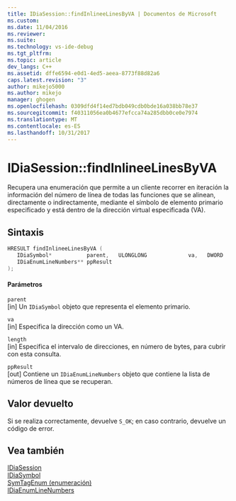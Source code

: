 ```yaml
---
title: IDiaSession::findInlineeLinesByVA | Documentos de Microsoft
ms.custom: 
ms.date: 11/04/2016
ms.reviewer: 
ms.suite: 
ms.technology: vs-ide-debug
ms.tgt_pltfrm: 
ms.topic: article
dev_langs: C++
ms.assetid: dffe6594-e0d1-4ed5-aeea-8773f88d82a6
caps.latest.revision: "3"
author: mikejo5000
ms.author: mikejo
manager: ghogen
ms.openlocfilehash: 0309dfd4f14ed7bdb049cdb0bde16a038bb78e37
ms.sourcegitcommit: f40311056ea0b4677efcca74a285dbb0ce0e7974
ms.translationtype: MT
ms.contentlocale: es-ES
ms.lasthandoff: 10/31/2017
---
```

# <a name="idiasessionfindinlineelinesbyva"></a>IDiaSession::findInlineeLinesByVA
Recupera una enumeración que permite a un cliente recorrer en iteración la información del número de línea de todas las funciones que se alinean, directamente o indirectamente, mediante el símbolo de elemento primario especificado y está dentro de la dirección virtual especificada (VA).  
  
## <a name="syntax"></a>Sintaxis  
  
```C++  
HRESULT findInlineeLinesByVA (   
   IDiaSymbol*           parent,   ULONGLONG             va,   DWORD                 length,  
   IDiaEnumLineNumbers** ppResult  
);  
```  
  
#### <a name="parameters"></a>Parámetros  
 `parent`  
 [in] Un `IDiaSymbol` objeto que representa el elemento primario.  
  
 `va`  
 [in] Especifica la dirección como un VA.  
  
 `length`  
 [in] Especifica el intervalo de direcciones, en número de bytes, para cubrir con esta consulta.  
  
 `ppResult`  
 [out] Contiene un `IDiaEnumLineNumbers` objeto que contiene la lista de números de línea que se recuperan.  
  
## <a name="return-value"></a>Valor devuelto  
 Si se realiza correctamente, devuelve `S_OK`; en caso contrario, devuelve un código de error.  
  
## <a name="see-also"></a>Vea también  
 [IDiaSession](../../debugger/debug-interface-access/idiasession.md)   
 [IDiaSymbol](../../debugger/debug-interface-access/idiasymbol.md)   
 [SymTagEnum (enumeración)](../../debugger/debug-interface-access/symtagenum.md)   
 [IDiaEnumLineNumbers](../../debugger/debug-interface-access/idiaenumlinenumbers.md)